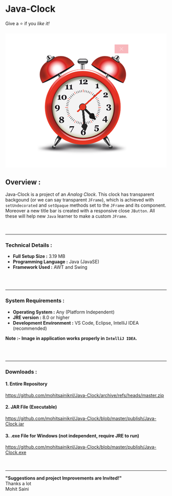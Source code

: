 # Java-Clock
Give a :star: if you *like it!*<br>
<br>
![Screenshot of Java-Clock ](/res/.readme/java-clock-home.png)

## Overview :
Java-Clock is a project of an *Analog Clock*. This clock has transparent backgound (or we can say transparent `JFrame`), which is achieved with `setUndecorated` and `setOpaque` methods set to the `JFrame` and its component. Moreover a new title bar is created with a responsive close `JButton`.
All these will help new `Java` learner to make a custom `JFrame`.
<br>
<br>
<br>

---
### Technical Details :

- **Full Setup Size :** 3.19 MB
- **Programming Language :** Java (JavaSE)
- **Framework Used :** AWT and Swing
<br>
<br>

---
### System Requirements :

- **Operating System :** Any (Platform Independent)
- **JRE version :** 8.0 or higher
- **Development Environment :** VS Code, Eclipse, IntelliJ IDEA (recommended)

**Note :- Image in application works properly in `IntelliJ IDEA`.**

<br>
<br>

---
### Downloads : 
#### 1. Entire Repository
https://github.com/mohitsainiknl/Java-Clock/archive/refs/heads/master.zip
<br>
#### 2. JAR File (Executable)
https://github.com/mohitsainiknl/Java-Clock/blob/master/publish/Java-Clock.jar
<br>
#### 3. .exe File for Windows (not independent, require JRE to run)
https://github.com/mohitsainiknl/Java-Clock/blob/master/publish/Java-Clock.exe
<br>
<br>
<br>


---
**"Suggestions and project Improvements are Invited!"** <br>
 Thanks a lot <br>
 Mohit Saini
